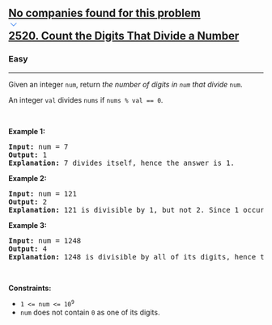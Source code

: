 <h2><a href="https://leetcode.com/problems/count-the-digits-that-divide-a-number/"><div id="big-omega-company-tags"><div id="big-omega-topbar"><div class="companyTagsContainer" style="overflow-x: scroll; flex-wrap: nowrap;"><div class="companyTagsContainer--tag">No companies found for this problem</div></div><div class="companyTagsContainer--chevron"><div><svg version="1.1" id="icon" xmlns="http://www.w3.org/2000/svg" xmlns:xlink="http://www.w3.org/1999/xlink" x="0px" y="0px" viewBox="0 0 32 32" fill="#4087F1" xml:space="preserve" style="width: 20px;"><polygon points="16,22 6,12 7.4,10.6 16,19.2 24.6,10.6 26,12 "></polygon><rect id="_x3C_Transparent_Rectangle_x3E_" class="st0" fill="none" width="32" height="32"></rect></svg></div></div></div></div>2520. Count the Digits That Divide a Number</a></h2><h3>Easy</h3><hr><div><p>Given an integer <code>num</code>, return <em>the number of digits in <code>num</code> that divide </em><code>num</code>.</p>

<p>An integer <code>val</code> divides <code>nums</code> if <code>nums % val == 0</code>.</p>

<p>&nbsp;</p>
<p><strong>Example 1:</strong></p>

<pre><strong>Input:</strong> num = 7
<strong>Output:</strong> 1
<strong>Explanation:</strong> 7 divides itself, hence the answer is 1.
</pre>

<p><strong>Example 2:</strong></p>

<pre><strong>Input:</strong> num = 121
<strong>Output:</strong> 2
<strong>Explanation:</strong> 121 is divisible by 1, but not 2. Since 1 occurs twice as a digit, we return 2.
</pre>

<p><strong>Example 3:</strong></p>

<pre><strong>Input:</strong> num = 1248
<strong>Output:</strong> 4
<strong>Explanation:</strong> 1248 is divisible by all of its digits, hence the answer is 4.
</pre>

<p>&nbsp;</p>
<p><strong>Constraints:</strong></p>

<ul>
	<li><code>1 &lt;= num &lt;= 10<sup>9</sup></code></li>
	<li><code>num</code> does not contain <code>0</code> as one of its digits.</li>
</ul>
</div>